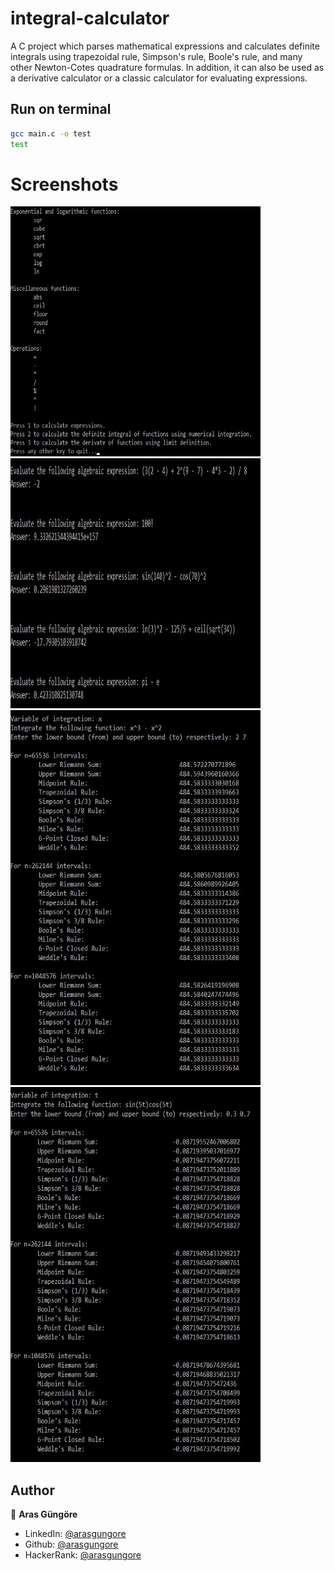 # integral-calculator
A C project which parses mathematical expressions and calculates definite integrals using trapezoidal rule, Simpson's rule, Boole's rule, and many other Newton-Cotes quadrature formulas. In addition, it can also be used as a derivative calculator or a classic calculator for evaluating expressions.

## Run on terminal

```sh
gcc main.c -o test
test
```

# Screenshots

<p float="left">
  <img alt="Screenshot" src="https://github.com/arasgungore/integral-calculator/blob/main/Screenshots/title_screen.jpg" width="400" height="400" />
  <img alt="Screenshot" src="https://github.com/arasgungore/integral-calculator/blob/main/Screenshots/calculator.jpg" width="400" height="400" />
  <img alt="Screenshot" src="https://github.com/arasgungore/integral-calculator/blob/main/Screenshots/integral_1.jpg" width="400" height="600" />
  <img alt="Screenshot" src="https://github.com/arasgungore/integral-calculator/blob/main/Screenshots/integral_2.jpg" width="400" height="600" />
</p>

## Author

👤 **Aras Güngöre**

* LinkedIn: [@arasgungore](https://www.linkedin.com/in/arasgungore)
* Github: [@arasgungore](https://github.com/arasgungore)
* HackerRank: [@arasgungore](https://www.hackerrank.com/arasgungore)
